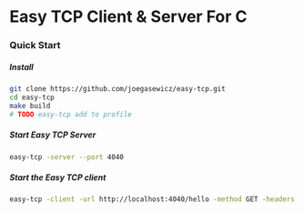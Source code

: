 # Easy TCP Client & Server For C

### Quick Start

##### Install
```bash
git clone https://github.com/joegasewicz/easy-tcp.git
cd easy-tcp
make build
# TODO easy-tcp add to profile
```

##### Start Easy TCP Server
```bash
easy-tcp -server --port 4040
```

##### Start the Easy TCP client
```bash
easy-tcp -client -url http://localhost:4040/hello -method GET -headers { "Content-Type": "application/json" } -body {"message": "hello!"}
```
